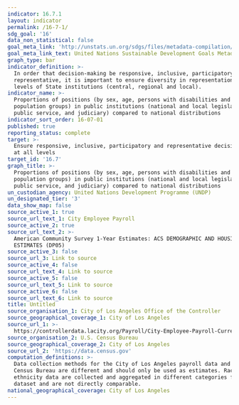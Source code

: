 ```yaml
---
indicator: 16.7.1
layout: indicator
permalink: /16-7-1/
sdg_goal: '16'
data_non_statistical: false
goal_meta_link: 'http://unstats.un.org/sdgs/files/metadata-compilation/Metadata-Goal-16.pdf'
goal_meta_link_text: United Nations Sustainable Development Goals Metadata (PDF 4.0 MB)
graph_type: bar
indicator_definition: >-
  In order that decision-making be responsive, inclusive, participatory and
  representative, it is important to ensure diversity in representation at all
  levels of State institutions (central, regional and local).
indicator_name: >-
  Proportions of positions (by sex, age, persons with disabilities and
  population groups) in public institutions (national and local legislatures,
  public service, and judiciary) compared to national distributions
indicator_sort_order: 16-07-01
published: true
reporting_status: complete
target: >-
  Ensure responsive, inclusive, participatory and representative decision-making
  at all levels
target_id: '16.7'
graph_title: >-
  Proportions of positions (by sex, age, persons with disabilities and
  population groups) in public institutions (national and local legislatures,
  public service, and judiciary) compared to national distributions
un_custodian_agency: United Nations Development Programme (UNDP)
un_designated_tier: '3'
data_show_map: false
source_active_1: true
source_url_text_1: City Employee Payroll
source_active_2: true
source_url_text_2: >-
  American Community Survey 1-Year Estimates: ACS DEMOGRAPHIC AND HOUSING
  ESTIMATES (DP05)
source_active_3: false
source_url_3: Link to source
source_active_4: false
source_url_text_4: Link to source
source_active_5: false
source_url_text_5: Link to source
source_active_6: false
source_url_text_6: Link to source
title: Untitled
source_organisation_1: City of Los Angeles Office of the Controller
source_geographical_coverage_1: City of Los Angeles
source_url_1: >-
  https://controllerdata.lacity.org/Payroll/City-Employee-Payroll-Current-/g9h8-fvhu
source_organisation_2: U.S. Census Bureau
source_geographical_coverage_2: City of Los Angeles
source_url_2: 'https://data.census.gov'
computation_definitions: >-
  Data collection methods for the City of Los Angeles payroll data and the US
  Census Bureau are different and should only be used as estimates. Race/
  ethnicity data are collected and aggregated in different categories for each
  dataset and are not directly comparable.
national_geographical_coverage: City of Los Angeles
---
```

